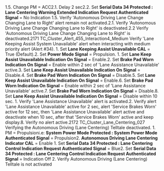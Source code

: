 1.5. Change PM = ACC2.1. Delay 2 sec2.2. Set **Serial Data 34 Protected : Lane Centering Warning Extended Indication Request Authenticated Signal** = No Indication 1.5. Verify 'Autonomous Driving Lane Change Changing Lane to Right' alert remain not activated.2.1. Verify 'Autonomous Driving Lane Change Changing Lane to Right' is deactivated.2.2 Verify 'Autonomous Driving Lane Change Changing Lane to Right' is deactivated.2171 TC_Cluster_Alert_455_Interaction4_Medium Verify 'Lane Keeping Assist System Unavailable' alert when interacting with medium priority alert (Alert #34). 1. Set **Lane Keeping Assist Unavailable CAL** = True (Default).2. Set **Power Mode Signal** = Propulsion. 1. Set **Lane Keep Assist Unavailable Indication On Signal** = Enable.2. Set **Brake Pad Worn Indication On Signal** = Enable within 2 sec of 'Lane Assistance Unavailable' active.3. Set **Lane Keep Assist Unavailable Indication On Signal** = Disable.4. Set **Brake Pad Worn Indication On Signal** = Disable.5. Set **Lane Keep Assist Unavailable Indication On Signal** = Enable.6. Set **Brake Pad Worn Indication On Signal** = Enable within 2 sec of 'Lane Assistance Unavailable' active.7. Set **Brake Pad Worn Indication On Signal** = Disable.8. Set **Lane Keep Assist Unavailable Indication On Signal** = Disable within 10 sec. 1. Verify 'Lane Assistance Unavailable' alert is activated.2. Verify alert 'Lane Assistance Unavailable' active for 2 sec, alert 'Service Brakes Worn' active for 12 sec, then 'Lane Assistance Unavailable' alert active and deactivate when 10 sec, after that 'Service Brakes Worn' active and keep display.8. Verify no alert active.2172 TC_Cluster_Lane_Centering_027 Verifying the Autonomous Driving (Lane Centering) Telltale deactivated. 1. PM = Propulsioni.e: **System Power Mode Protected : System Power Mode Authenticated Signal** = Propulsion2. **Autonomous Driving Lane Centering Indicator CAL** = Enable 1. Set **Serial Data 34 Protected : Lane Centering Control Indication Request Authenticated Signal** = Blue2. Set **Serial Data 34 Protected : Lane Centering Control Indication Request Authenticated Signal** = Indication Off 2. Verify Autonomous Driving (Lane Centering) Telltale is not activated
